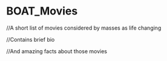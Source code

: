 # BOAT_Movies


//A short list of movies considered by masses as life changing

//Contains brief bio

//And amazing facts about those movies